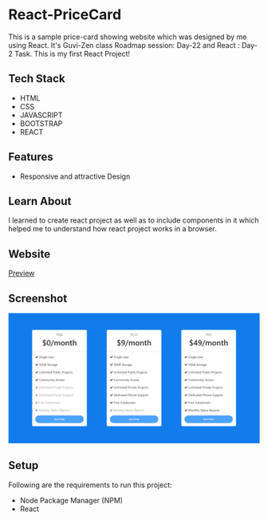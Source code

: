 # React-PriceCard
<p>This is a sample price-card showing website which was designed by me using React. It's Guvi-Zen class Roadmap session: Day-22 and React : Day-2 Task. This is my first React Project!</p>

## Tech Stack
<ul>
  <li>HTML</li>
  <li>CSS</li>
  <li>JAVASCRIPT</li>
  <li>BOOTSTRAP</li>
  <li>REACT</li>
</ul>

## Features
<ul>
  <li>Responsive and attractive Design</li>
</ul>

## Learn About
<p>I learned to create react project as well as to include components in it which helped me to understand how react project works in a browser.</p>



## Website
<a href="https://react-pricecard-fsd.netlify.app/" target="_blank">Preview</a>

## Screenshot
<img src="https://github.com/shaikabdulcader/react-pricecard/blob/main/public/Demo-pricecard.png">

## Setup
<p>Following are the requirements to run this project:</p>
<ul>
  <li>Node Package Manager (NPM)</li>
  <li>React</li>
</ul>
